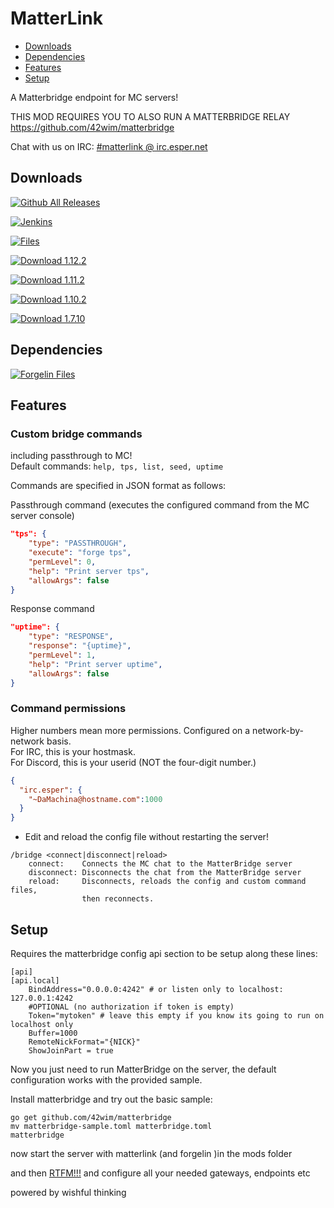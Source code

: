 # MatterLink

- [Downloads](#downloads)
- [Dependencies](#dependencies)
- [Features](#features)
- [Setup](#setup)

A Matterbridge endpoint for MC servers!

THIS MOD REQUIRES YOU TO ALSO RUN A MATTERBRIDGE RELAY
https://github.com/42wim/matterbridge

Chat with us on IRC: [#matterlink @ irc.esper.net](irc://irc.esper.net/matterlink)

## Downloads

[![Github All Releases](https://img.shields.io/github/downloads/elytra/MatterLink/total.svg?style=for-the-badge&label=Github%20Releases&logo=github)](https://github.com/elytra/MatterLink/releases)

[![Jenkins](https://img.shields.io/jenkins/s/https/ci.elytradev.com/job/elytra/job/MatterLink/job/master.svg?style=for-the-badge&label=Jenkins%20Build)](https://ci.elytradev.com/job/elytra/job/MatterLink/job/master/lastSuccessfulBuild/artifact/)

[![Files](https://curse.nikky.moe/api/img/287323/files?logo&style=for-the-badge&version=1.12.2)](https://minecraft.curseforge.com/projects/287323/files)

[![Download 1.12.2](https://curse.nikky.moe/api/img/287323?logo&style=for-the-badge&version=1.12.2)](https://curse.nikky.moe/api/url/287323?version=1.12.2)

[![Download 1.11.2](https://curse.nikky.moe/api/img/287323?logo&style=for-the-badge&version=1.11.2)](https://curse.nikky.moe/api/url/287323?version=1.11.2)

[![Download 1.10.2](https://curse.nikky.moe/api/img/287323?logo&style=for-the-badge&version=1.10.2)](https://curse.nikky.moe/api/url/287323?version=1.10.2)

[![Download 1.7.10](https://curse.nikky.moe/api/img/287323?logo&style=for-the-badge&version=1.7.10)](https://curse.nikky.moe/api/url/287323?version=1.7.10)

## Dependencies

[![Forgelin Files](https://curse.nikky.moe/api/img/248453/files?logo&style=for-the-badge)](https://minecraft.curseforge.com/projects/248453/files)

## Features

### Custom bridge commands

including passthrough to MC!  
Default commands: `help, tps, list, seed, uptime`

Commands are specified in JSON format as follows:

Passthrough command (executes the configured command from the MC server console)

```json
"tps": {
    "type": "PASSTHROUGH",
    "execute": "forge tps",
    "permLevel": 0,
    "help": "Print server tps",
    "allowArgs": false
}
```

Response command

```json
"uptime": {
    "type": "RESPONSE",
    "response": "{uptime}",
    "permLevel": 1,
    "help": "Print server uptime",
    "allowArgs": false
}
```

### Command permissions

Higher numbers mean more permissions. Configured on a network-by-network basis.  
For IRC, this is your hostmask.  
For Discord, this is your userid (NOT the four-digit number.)

```json
{
  "irc.esper": {
    "~DaMachina@hostname.com":1000
  }
}
```
* Edit and reload the config file without restarting the server!
```
/bridge <connect|disconnect|reload>
    connect:    Connects the MC chat to the MatterBridge server
    disconnect: Disconnects the chat from the MatterBridge server
    reload:     Disconnects, reloads the config and custom command files, 
                then reconnects.
```

## Setup

Requires the matterbridge config api section to be setup along these lines:

```
[api]
[api.local]
    BindAddress="0.0.0.0:4242" # or listen only to localhost: 127.0.0.1:4242
    #OPTIONAL (no authorization if token is empty)
    Token="mytoken" # leave this empty if you know its going to run on localhost only
    Buffer=1000
    RemoteNickFormat="{NICK}"
    ShowJoinPart = true
```

Now you just need to run MatterBridge on the server, the default configuration works with the provided sample.

Install matterbridge and try out the basic sample:

```
go get github.com/42wim/matterbridge
mv matterbridge-sample.toml matterbridge.toml
matterbridge
```

now start the server with matterlink (and forgelin )in the mods folder

and then [RTFM!!!](https://github.com/42wim/matterbridge#configuration) and configure all your needed gateways, endpoints etc

powered by wishful thinking